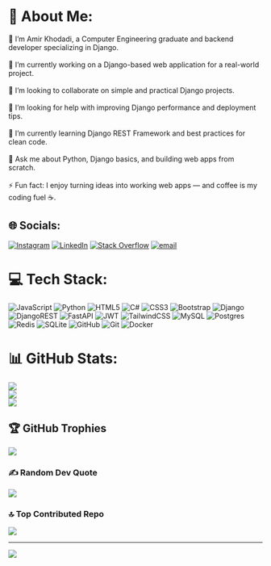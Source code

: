# 💫 About Me:
👋 I’m Amir Khodadi, a Computer Engineering graduate and backend developer specializing in Django.<br><br>🔭 I’m currently working on a Django-based web application for a real-world project.<br><br>🤝 I’m looking to collaborate on simple and practical Django projects.<br><br>🧠 I’m looking for help with improving Django performance and deployment tips.<br><br>🌱 I’m currently learning Django REST Framework and best practices for clean code.<br><br>💬 Ask me about Python, Django basics, and building web apps from scratch.<br><br>⚡ Fun fact: I enjoy turning ideas into working web apps — and coffee is my coding fuel ☕.<br>


## 🌐 Socials:
[![Instagram](https://img.shields.io/badge/Instagram-%23E4405F.svg?logo=Instagram&logoColor=white)](https://instagram.com/amiram_khodadi) [![LinkedIn](https://img.shields.io/badge/LinkedIn-%230077B5.svg?logo=linkedin&logoColor=white)](https://linkedin.com/in/amir-khodadi-56520b29a) [![Stack Overflow](https://img.shields.io/badge/-Stackoverflow-FE7A16?logo=stack-overflow&logoColor=white)](https://stackoverflow.com/users/22246493) [![email](https://img.shields.io/badge/Email-D14836?logo=gmail&logoColor=white)](mailto:amiramkhodadi@gmail.com) 

# 💻 Tech Stack:
![JavaScript](https://img.shields.io/badge/javascript-%23323330.svg?style=flat&logo=javascript&logoColor=%23F7DF1E) ![Python](https://img.shields.io/badge/python-3670A0?style=flat&logo=python&logoColor=ffdd54) ![HTML5](https://img.shields.io/badge/html5-%23E34F26.svg?style=flat&logo=html5&logoColor=white) ![C#](https://img.shields.io/badge/c%23-%23239120.svg?style=flat&logo=csharp&logoColor=white) ![CSS3](https://img.shields.io/badge/css3-%231572B6.svg?style=flat&logo=css3&logoColor=white) ![Bootstrap](https://img.shields.io/badge/bootstrap-%238511FA.svg?style=flat&logo=bootstrap&logoColor=white) ![Django](https://img.shields.io/badge/django-%23092E20.svg?style=flat&logo=django&logoColor=white) ![DjangoREST](https://img.shields.io/badge/DJANGO-REST-ff1709?style=flat&logo=django&logoColor=white&color=ff1709&labelColor=gray) ![FastAPI](https://img.shields.io/badge/FastAPI-005571?style=flat&logo=fastapi) ![JWT](https://img.shields.io/badge/JWT-black?style=flat&logo=JSON%20web%20tokens) ![TailwindCSS](https://img.shields.io/badge/tailwindcss-%2338B2AC.svg?style=flat&logo=tailwind-css&logoColor=white) ![MySQL](https://img.shields.io/badge/mysql-4479A1.svg?style=flat&logo=mysql&logoColor=white) ![Postgres](https://img.shields.io/badge/postgres-%23316192.svg?style=flat&logo=postgresql&logoColor=white) ![Redis](https://img.shields.io/badge/redis-%23DD0031.svg?style=flat&logo=redis&logoColor=white) ![SQLite](https://img.shields.io/badge/sqlite-%2307405e.svg?style=flat&logo=sqlite&logoColor=white) ![GitHub](https://img.shields.io/badge/github-%23121011.svg?style=flat&logo=github&logoColor=white) ![Git](https://img.shields.io/badge/git-%23F05033.svg?style=flat&logo=git&logoColor=white) ![Docker](https://img.shields.io/badge/docker-%230db7ed.svg?style=flat&logo=docker&logoColor=white)
# 📊 GitHub Stats:
![](https://github-readme-stats.vercel.app/api?username=amiramkhodadi&theme=dark&hide_border=false&include_all_commits=false&count_private=true)<br/>
![](https://nirzak-streak-stats.vercel.app/?user=amiramkhodadi&theme=dark&hide_border=false)<br/>
![](https://github-readme-stats.vercel.app/api/top-langs/?username=amiramkhodadi&theme=dark&hide_border=false&include_all_commits=false&count_private=true&layout=compact)

## 🏆 GitHub Trophies
![](https://github-profile-trophy.vercel.app/?username=amiramkhodadi&theme=radical&no-frame=false&no-bg=false&margin-w=4)

### ✍️ Random Dev Quote
![](https://quotes-github-readme.vercel.app/api?type=vetical&theme=tokyonight)

### 🔝 Top Contributed Repo
![](https://github-contributor-stats.vercel.app/api?username=amiramkhodadi&limit=5&theme=react&combine_all_yearly_contributions=true)

---
[![](https://visitcount.itsvg.in/api?id=amiramkhodadi&icon=2&color=9)](https://visitcount.itsvg.in)

<!-- Proudly created with GPRM ( https://gprm.itsvg.in ) -->
